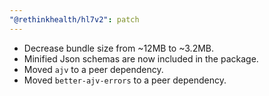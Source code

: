 ```yaml
---
"@rethinkhealth/hl7v2": patch
---
```


- Decrease bundle size from ~12MB to ~3.2MB.
- Minified Json schemas are now included in the package.
- Moved `ajv` to a peer dependency.
- Moved `better-ajv-errors` to a peer dependency.
